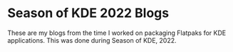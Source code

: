 # Season of KDE 2022 Blogs

These are my blogs from the time I worked on packaging Flatpaks for KDE applications. This was done during Season of KDE, 2022.